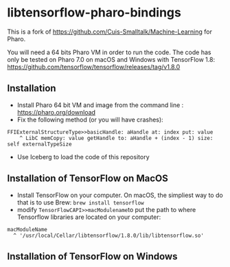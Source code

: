 # libtensorflow-pharo-bindings

This is a fork of https://github.com/Cuis-Smalltalk/Machine-Learning for Pharo.

You will need a 64 bits Pharo VM in order to run the code. The code has only be tested on Pharo 7.0 on macOS and Windows with TensorFlow 1.8: https://github.com/tensorflow/tensorflow/releases/tag/v1.8.0

## Installation

- Install Pharo 64 bit VM and image from the command line : https://pharo.org/download
- Fix the following method (or you will have crashes):
```Smalltalk
FFIExternalStructureType>>basicHandle: aHandle at: index put: value
	^ LibC memCopy: value getHandle to: aHandle + (index - 1) size: self externalTypeSize
  ```
- Use Iceberg to load the code of this repository

## Installation of TensorFlow on MacOS
- Install TensorFlow on your computer. On macOS, the simpliest way to do that is to use Brew:
```brew install tensorflow```
- modify ```TensorFlowCAPI>>macModulename```to put the path to where Tensorflow libraries are located on your computer:
```Smalltalk
macModuleName
  ^ '/usr/local/Cellar/libtensorflow/1.8.0/lib/libtensorflow.so'
  ```
## Installation of TensorFlow on Windows
